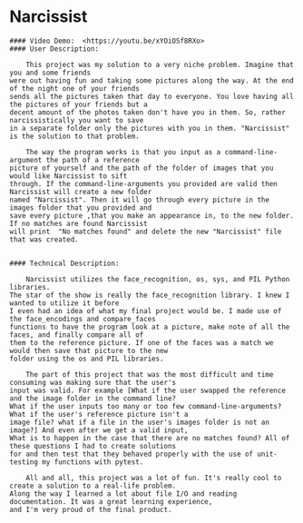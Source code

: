 # Narcissist
    #### Video Demo:  <https://youtu.be/xYOiOSf8RXo>
    #### User Description:

        This project was my solution to a very niche problem. Imagine that you and some friends 
    were out having fun and taking some pictures along the way. At the end of the night one of your friends
    sends all the pictures taken that day to everyone. You love having all the pictures of your friends but a
    decent amount of the photos taken don't have you in them. So, rather narcissistically you want to save 
    in a separate folder only the pictures with you in them. "Narcissist" is the solution to that problem.

        The way the program works is that you input as a command-line-argument the path of a reference
    picture of yourself and the path of the folder of images that you would like Narcissist to sift
    through. If the command-line-arguments you provided are valid then Narcissist will create a new folder 
    named "Narcissist". Then it will go through every picture in the images folder that you provided and 
    save every picture ,that you make an appearance in, to the new folder. If no matches are found Narcissist 
    will print  "No matches found" and delete the new "Narcissist" file that was created.


    #### Technical Description:

        Narcissist utilizes the face_recognition, os, sys, and PIL Python libraries.
    The star of the show is really the face_recognition library. I knew I wanted to utilize it before
    I even had an idea of what my final project would be. I made use of the face_encodings and compare_faces
    functions to have the program look at a picture, make note of all the faces, and finally compare all of
    them to the reference picture. If one of the faces was a match we would then save that picture to the new
    folder using the os and PIL libraries.

        The part of this project that was the most difficult and time consuming was making sure that the user's
    input was valid. For example [What if the user swapped the reference and the image folder in the command line?
    What if the user inputs too many or too few command-line-arguments? What if the user's reference picture isn't a
    image file? what if a file in the user's images folder is not an image?] And even after we get a valid input,
    What is to happen in the case that there are no matches found? All of these questions I had to create solutions
    for and then test that they behaved properly with the use of unit-testing my functions with pytest.

        All and all, this project was a lot of fun. It's really cool to create a solution to a real-life problem.
    Along the way I learned a lot about file I/O and reading documentation. It was a great learning experience,
    and I'm very proud of the final product.